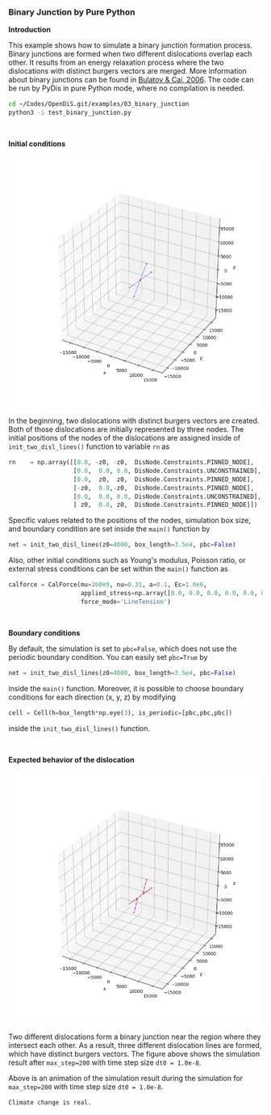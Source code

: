 ### Binary Junction by Pure Python

**Introduction**

This example shows how to simulate a binary junction formation process. Binary junctions are formed when two different dislocations overlap each other. It results from an energy relaxation process where the two dislocations with distinct burgers vectors are merged. More information about binary junctions can be found in [Bulatov & Cai, 2006](https://core.ac.uk/reader/44178170). The code can be run by PyDis in pure Python mode, where no compilation is needed.

```bash
cd ~/Codes/OpenDiS.git/examples/03_binary_junction
python3 -i test_binary_junction.py
```

</br>

**Initial conditions**

<img src=./figures/binary_junction_python_init.png alt="" width="500" />

In the beginning, two dislocations with distinct burgers vectors are created. Both of those dislocations are initially represented by three nodes. The initial positions of the nodes of the dislocations are assigned inside of ```init_two_disl_lines()``` function to variable ```rn``` as

```python
rn    = np.array([[0.0, -z0, -z0,  DisNode.Constraints.PINNED_NODE],
                  [0.0,  0.0, 0.0, DisNode.Constraints.UNCONSTRAINED],
                  [0.0,  z0,  z0,  DisNode.Constraints.PINNED_NODE],
                  [-z0,  0.0,-z0,  DisNode.Constraints.PINNED_NODE],
                  [0.0,  0.0, 0.0, DisNode.Constraints.UNCONSTRAINED],
                  [ z0,  0.0, z0,  DisNode.Constraints.PINNED_NODE]])
```

Specific values related to the positions of the nodes, simulation box size, and boundary condition are set inside the ```main()``` function by

```python
net = init_two_disl_lines(z0=4000, box_length=3.5e4, pbc=False)
```

Also, other initial conditions such as Young's modulus, Poisson ratio, or external stress conditions can be set within the ```main()``` function as

```python
calforce = CalForce(mu=160e9, nu=0.31, a=0.1, Ec=1.0e6,
                    applied_stress=np.array([0.0, 0.0, 0.0, 0.0, 0.0, 0.0]),
                    force_mode='LineTension')
```

</br>

**Boundary conditions**

By default, the simulation is set to ```pbc=False```, which does not use the periodic boundary condition. You can easily set ```pbc=True``` by

```python
net = init_two_disl_lines(z0=4000, box_length=3.5e4, pbc=False)
```

inside the ```main()``` function. Moreover, it is possible to choose boundary conditions for each direction (x, y, z) by modifying 

```python
cell = Cell(h=box_length*np.eye(3), is_periodic=[pbc,pbc,pbc])
```

inside the ```init_two_disl_lines()``` function.

</br>

**Expected behavior of the dislocation**

<img src=./figures/binary_junction_python.png alt="" width="500" />

Two different dislocations form a binary junction near the region where they intersect each other. As a result, three different dislocation lines are formed, which have distinct burgers vectors. The figure above shows the simulation result after ```max_step=200``` with time step size ```dt0 = 1.0e-8```.

 

Above is an animation of the simulation result during the simulation for ```max_step=200``` with time step size ```dt0 = 1.0e-8```.


```{attention}
Climate change is real.
```
